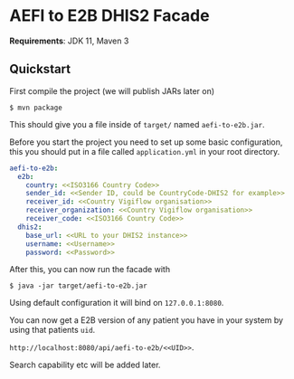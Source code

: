 # AEFI to E2B DHIS2 Facade

**Requirements**: JDK 11, Maven 3

## Quickstart

First compile the project (we will publish JARs later on)

```shell
$ mvn package
```

This should give you a file inside of `target/` named `aefi-to-e2b.jar`.

Before you start the project you need to set up some basic configuration, this you should put in a file called `application.yml` in your root directory.

```yaml
aefi-to-e2b:
  e2b:
    country: <<ISO3166 Country Code>>
    sender_id: <<Sender ID, could be CountryCode-DHIS2 for example>>
    receiver_id: <<Country Vigiflow organisation>>
    receiver_organization: <<Country Vigiflow organisation>>
    receiver_code: <<ISO3166 Country Code>>
  dhis2:
    base_url: <<URL to your DHIS2 instance>>
    username: <<Username>>
    password: <<Password>>
```

After this, you can now run the facade with

```shell
$ java -jar target/aefi-to-e2b.jar
```

Using default configuration it will bind on `127.0.0.1:8080`.

You can now get a E2B version of any patient you have in your system by using that patients `uid`.

`http://localhost:8080/api/aefi-to-e2b/<<UID>>`.

Search capability etc will be added later.
